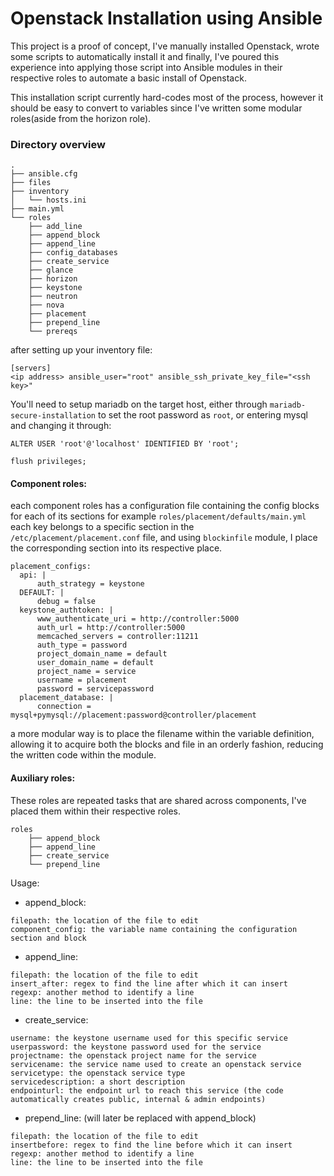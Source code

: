 # Openstack Installation using Ansible

This project is a proof of concept, I've manually installed Openstack, wrote some scripts to automatically install it and finally, I've poured this experience into applying those script into Ansible modules in their respective roles to automate a basic install of Openstack.

This installation script currently hard-codes most of the process, however it should be easy to convert to variables since I've written some modular roles(aside from the horizon role).

### Directory overview

```
.
├── ansible.cfg
├── files
├── inventory
│   └── hosts.ini
├── main.yml
└── roles
    ├── add_line
    ├── append_block
    ├── append_line
    ├── config_databases
    ├── create_service
    ├── glance
    ├── horizon
    ├── keystone
    ├── neutron
    ├── nova
    ├── placement
    ├── prepend_line
    └── prereqs
```

after setting up your inventory file:
```
[servers]
<ip address> ansible_user="root" ansible_ssh_private_key_file="<ssh key>"
```

You'll need to setup mariadb on the target host, either through `mariadb-secure-installation` to set the root password as `root`, or entering mysql and changing it through:
```
ALTER USER 'root'@'localhost' IDENTIFIED BY 'root';

flush privileges;
```
#### Component roles:
each component roles has a configuration file containing the config blocks for each of its sections
for example `roles/placement/defaults/main.yml`
each key belongs to a specific section in the `/etc/placement/placement.conf` file, and using `blockinfile` module, I place the corresponding section into its respective place.
```
placement_configs:
  api: |
      auth_strategy = keystone
  DEFAULT: |
      debug = false
  keystone_authtoken: |
      www_authenticate_uri = http://controller:5000
      auth_url = http://controller:5000
      memcached_servers = controller:11211
      auth_type = password
      project_domain_name = default
      user_domain_name = default
      project_name = service
      username = placement
      password = servicepassword
  placement_database: |
      connection = mysql+pymysql://placement:password@controller/placement
```
a more modular way is to place the filename within the variable definition, allowing it to acquire both the blocks and file in an orderly fashion, reducing the written code within the module.

#### Auxiliary roles:
These roles are repeated tasks that are shared across components, I've placed them within their respective roles.

```
roles
    ├── append_block
    ├── append_line
    ├── create_service
    └── prepend_line
```
Usage:
- append_block:
```
filepath: the location of the file to edit
component_config: the variable name containing the configuration section and block
```
- append_line:
```
filepath: the location of the file to edit
insert_after: regex to find the line after which it can insert
regexp: another method to identify a line
line: the line to be inserted into the file
```
- create_service:
```
username: the keystone username used for this specific service
userpassword: the keystone password used for the service
projectname: the openstack project name for the service
servicename: the service name used to create an openstack service
servicetype: the openstack service type
servicedescription: a short description
endpointurl: the endpoint url to reach this service (the code automatically creates public, internal & admin endpoints)
```
- prepend_line: (will later be replaced with append_block)
```
filepath: the location of the file to edit
insertbefore: regex to find the line before which it can insert
regexp: another method to identify a line
line: the line to be inserted into the file
```
